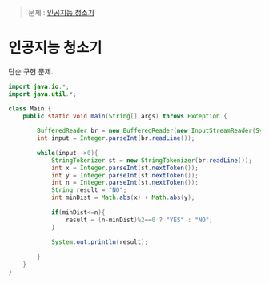 > 문제 : [인공지능 청소기](https://level.goorm.io/exam/43068/1a-%EC%9D%B8%EA%B3%B5%EC%A7%80%EB%8A%A5-%EC%B2%AD%EC%86%8C%EA%B8%B0/quiz/1)


# 인공지능 청소기
단순 구현 문제.
```java
import java.io.*;
import java.util.*;

class Main {
	public static void main(String[] args) throws Exception {
		
		BufferedReader br = new BufferedReader(new InputStreamReader(System.in));
		int input = Integer.parseInt(br.readLine());
		
		while(input-->0){
			StringTokenizer st = new StringTokenizer(br.readLine());
			int x = Integer.parseInt(st.nextToken());
			int y = Integer.parseInt(st.nextToken());
			int n = Integer.parseInt(st.nextToken());
			String result = "NO";
			int minDist = Math.abs(x) + Math.abs(y);
			
			if(minDist<=n){
				result = (n-minDist)%2==0 ? "YES" : "NO";
			}
			
			System.out.println(result);
	
		}
	}
}
```
